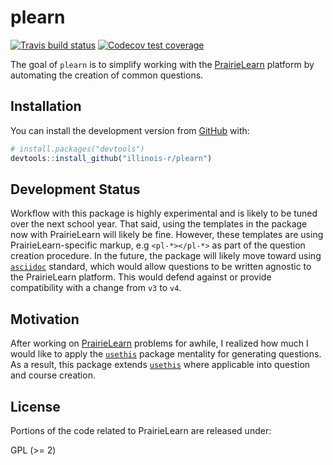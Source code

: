 
<!-- README.md is generated from README.Rmd. Please edit that file -->

# plearn

<!-- badges: start -->

[![Travis build
status](https://travis-ci.org/illinois-r/plearn.svg?branch=master)](https://travis-ci.org/illinois-r/plearn)
[![Codecov test
coverage](https://codecov.io/gh/illinois-r/plearn/branch/master/graph/badge.svg)](https://codecov.io/gh/illinois-r/plearn?branch=master)
<!-- badges: end -->

The goal of `plearn` is to simplify working with the
[PrairieLearn](https://prairielearn.engr.illinois.edu/pl) platform by
automating the creation of common questions.

## Installation

You can install the development version from
[GitHub](https://github.com/illinois-r/plearn) with:

``` r
# install.packages("devtools")
devtools::install_github("illinois-r/plearn")
```

## Development Status

Workflow with this package is highly experimental and is likely to be
tuned over the next school year. That said, using the templates in the
package now with PrairieLearn will likely be fine. However, these
templates are using PrairieLearn-specific markup, e.g `<pl-*></pl-*>` as
part of the question creation procedure. In the future, the package will
likely move toward using [`asciidoc`](http://asciidoc.org/) standard,
which would allow questions to be written agnostic to the PrairieLearn
platform. This would defend against or provide compatibility with a
change from `v3` to `v4`.

## Motivation

After working on
[PrairieLearn](https://prairielearn.engr.illinois.edu/pl) problems for
awhile, I realized how much I would like to apply the
[`usethis`](https://github.com/r-lib/usethis) package mentality for
generating questions. As a result, this package extends
[`usethis`](https://github.com/r-lib/usethis) where applicable into
question and course creation.

## License

Portions of the code related to PrairieLearn are released under:

GPL (\>= 2)
